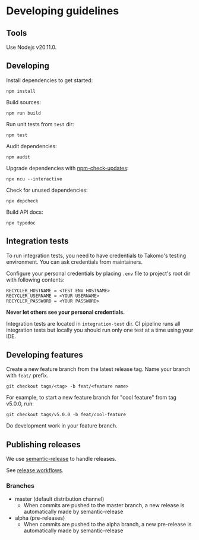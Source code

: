 # Developing guidelines

## Tools

Use Nodejs v20.11.0.

## Developing

Install dependencies to get started:

```
npm install
```

Build sources:

```
npm run build
```

Run unit tests from `test` dir:

```
npm test
```

Audit dependencies:

```
npm audit
```

Upgrade dependencies with [npm-check-updates](https://www.npmjs.com/package/npm-check-updates):

```
npx ncu --interactive
```

Check for unused dependencies:

```
npx depcheck
```

Build API docs:

```
npx typedoc
```

## Integration tests

To run integration tests, you need to have credentials to Takomo's testing environment. You can ask credentials from maintainers.

Configure your personal credentials by placing `.env` file to project's root dir with following contents:

```
RECYCLER_HOSTNAME = <TEST ENV HOSTNAME>
RECYCLER_USERNAME = <YOUR USERNAME>
RECYCLER_PASSWORD = <YOUR PASSWORD>
```

**Never let others see your personal credentials.**

Integration tests are located in `integration-test` dir. CI pipeline runs all integration tests but locally you should run only one test at a time using your IDE.

## Developing features

Create a new feature branch from the latest release tag. Name your branch with `feat/` prefix.

```
git checkout tags/<tag> -b feat/<feature name>
```

For example, to start a new feature branch for "cool feature" from tag v5.0.0, run:

```
git checkout tags/v5.0.0 -b feat/cool-feature
```

Do development work in your feature branch.

## Publishing releases

We use [semantic-release](https://semantic-release.gitbook.io/semantic-release/) to handle releases.

See [release workflows](https://github.com/semantic-release/semantic-release/tree/master/docs/recipes/release-workflow).

### Branches

- master (default distribution channel)
  - When commits are pushed to the master branch, a new release is automatically made by semantic-release 
- alpha (pre-releases)
  - When commits are pushed to the alpha branch, a new pre-release is automatically made by semantic-release 

